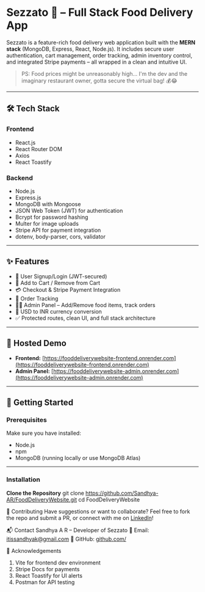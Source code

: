 # Sezzato 🍕 – Full Stack Food Delivery App

Sezzato is a feature-rich food delivery web application built with the **MERN stack** (MongoDB, Express, React, Node.js). It includes secure user authentication, cart management, order tracking, admin inventory control, and integrated Stripe payments – all wrapped in a clean and intuitive UI.

> PS: Food prices might be unreasonably high… I'm the dev and the imaginary restaurant owner, gotta secure the virtual bag! 💰😂

---

## 🛠️ Tech Stack

### Frontend
- React.js
- React Router DOM
- Axios
- React Toastify

### Backend
- Node.js
- Express.js
- MongoDB with Mongoose
- JSON Web Token (JWT) for authentication
- Bcrypt for password hashing
- Multer for image uploads
- Stripe API for payment integration
- dotenv, body-parser, cors, validator

---

## ✨ Features

- 🔐 User Signup/Login (JWT-secured)
- 🛒 Add to Cart / Remove from Cart
- 💳 Checkout & Stripe Payment Integration
- 🔁 Order Tracking
- 🧑‍🍳 Admin Panel – Add/Remove food items, track orders
- 💱 USD to INR currency conversion
- ✅ Protected routes, clean UI, and full stack architecture

---

## 🚀 Hosted Demo

- **Frontend:** [https://fooddeliverywebsite-frontend.onrender.com](https://fooddeliverywebsite-frontend.onrender.com)
- **Admin Panel:** [https://fooddeliverywebsite-admin.onrender.com](https://fooddeliverywebsite-admin.onrender.com)

---

## 🚀 Getting Started

### Prerequisites
Make sure you have installed:
- Node.js
- npm
- MongoDB (running locally or use MongoDB Atlas)

---

### Installation

**Clone the Repository**
git clone https://github.com/Sandhya-AR/FoodDeliveryWebsite.git
cd FoodDeliveryWebsite 

🤝 Contributing
Have suggestions or want to collaborate? Feel free to fork the repo and submit a PR, or connect with me on [LinkedIn](www.linkedin.com/in/sandhya-ar)!

📬 Contact
Sandhya A R – Developer of Sezzato
📧 Email: itissandhyak@gmail.com
🔗 GitHub: [github.com/](https://github.com/Sandhya-AR)

🌟 Acknowledgements
1. Vite for frontend dev environment
2. Stripe Docs for payments
3. React Toastify for UI alerts
4. Postman for API testing










